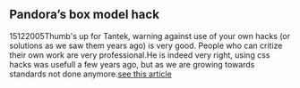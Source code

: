 <article><h1>Pandora&#8217;s box model hack</h1><time><span class="day">15</span><span class="month">12</span><span class="year">2005</span></time>Thumb's up for Tantek, warning against use of your own hacks (or solutions as we saw them years ago) is very good. People who can critize their own work are very professional.He is indeed very right, using css hacks was usefull a few years ago, but as we are growing towards standards not done anymore.<a href="http://tantek.com/log/2005/11.html#d26t1820">see this article</a></article>